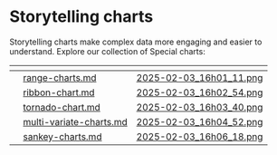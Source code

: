 # Storytelling charts

Storytelling charts make complex data more engaging and easier to understand. Explore our collection of Special charts:

<table data-view="cards"><thead><tr><th></th><th data-type="content-ref"></th><th data-hidden data-card-cover data-type="files"></th></tr></thead><tbody><tr><td></td><td><a href="range-charts.md">range-charts.md</a></td><td><a href="../../.gitbook/assets/2025-02-03_16h01_11.png">2025-02-03_16h01_11.png</a></td></tr><tr><td></td><td><a href="ribbon-chart.md">ribbon-chart.md</a></td><td><a href="../../.gitbook/assets/2025-02-03_16h02_54.png">2025-02-03_16h02_54.png</a></td></tr><tr><td></td><td><a href="tornado-chart.md">tornado-chart.md</a></td><td><a href="../../.gitbook/assets/2025-02-03_16h03_40.png">2025-02-03_16h03_40.png</a></td></tr><tr><td></td><td><a href="multi-variate-charts.md">multi-variate-charts.md</a></td><td><a href="../../.gitbook/assets/2025-02-03_16h04_52.png">2025-02-03_16h04_52.png</a></td></tr><tr><td></td><td><a href="sankey-charts.md">sankey-charts.md</a></td><td><a href="../../.gitbook/assets/2025-02-03_16h06_18.png">2025-02-03_16h06_18.png</a></td></tr></tbody></table>
